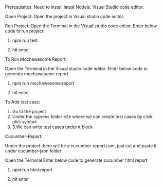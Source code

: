 Prerequisites:
Need to install latest Nodejs.
Visual Studio code editor.

Open Project:
Open the project in Visual studio code editor.


Run Project:
Open the Terminal in the Visual studio code editor.
Enter below code to run project.

1. npm run test

2. hit enter


To Run Mochawesome Report:

Open the Terminal in the Visual studio code editor.
Enter below code to generate mochawesome report.

1. npm run mochawesome:report

2. hit enter



To Add test case: 

1.	Go to the project 
2.	Under the cypress folder e2e where we can create test cases by click plus symbol 
3.	3.We can write test cases under it block 


Cucumber-Report:

Under the project there will be a cucumber-report.json, just cut and paste it under cucumber-json folder 

Open the Terminal Enter below code to generate cucumber html report

1. npm run html:report

2. hit enter




